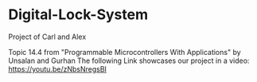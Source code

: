# Digital-Lock-System
Project of Carl and Alex

Topic 14.4 from "Programmable Microcontrollers With Applications" by Unsalan and Gurhan
The following Link showcases our project in a video: https://youtu.be/zNbsNregsBI
